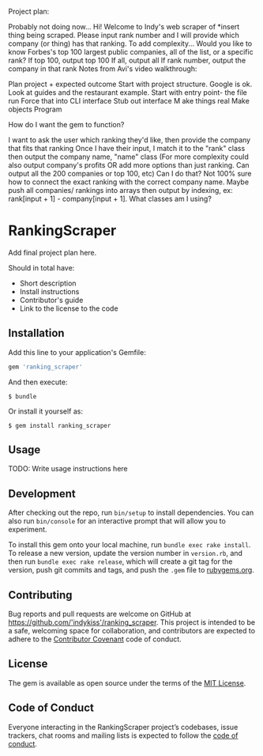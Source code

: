 Project plan:

Probably not doing now... 
Hi! Welcome to Indy's web scraper of *insert thing being scraped. Please input rank number and I will provide which company (or thing) has that ranking. To add complexity... Would you like to know Forbes's top 100 largest public companies, all of the list, or a specific rank? If top 100, output top 100 If all, output all If rank number, output the company in that rank Notes from Avi's video walkthrough:

Plan project + expected outcome 
Start with project structure. Google is ok. Look at guides and the restaurant example. 
Start with entry point- the file run 
Force that into CLI interface 
Stub out interface M
ake things real Make objects 
Program

How do I want the gem to function?

I want to ask the user which ranking they'd like, then provide the company that fits that ranking
Once I have their input, I match it to the "rank" class then output the company name, "name" class
(For more complexity could also output company's profits OR add more options than just ranking. Can output all the 200 companies or top 100, etc)
Can I do that? Not 100% sure how to connect the exact ranking with the correct company name. Maybe push all companies/ rankings into arrays then output by indexing, ex: rank[input + 1] - company[input + 1].
What classes am I using?

# RankingScraper

Add final project plan here. 

Should in total have:
- Short description
- Install instructions 
- Contributor's guide 
- Link to the license to the code 

## Installation

Add this line to your application's Gemfile:

```ruby
gem 'ranking_scraper'
```

And then execute:

    $ bundle

Or install it yourself as:

    $ gem install ranking_scraper

## Usage

TODO: Write usage instructions here

## Development

After checking out the repo, run `bin/setup` to install dependencies. You can also run `bin/console` for an interactive prompt that will allow you to experiment.

To install this gem onto your local machine, run `bundle exec rake install`. To release a new version, update the version number in `version.rb`, and then run `bundle exec rake release`, which will create a git tag for the version, push git commits and tags, and push the `.gem` file to [rubygems.org](https://rubygems.org).

## Contributing

Bug reports and pull requests are welcome on GitHub at https://github.com/'indykiss'/ranking_scraper. This project is intended to be a safe, welcoming space for collaboration, and contributors are expected to adhere to the [Contributor Covenant](http://contributor-covenant.org) code of conduct.

## License

The gem is available as open source under the terms of the [MIT License](https://opensource.org/licenses/MIT).

## Code of Conduct

Everyone interacting in the RankingScraper project’s codebases, issue trackers, chat rooms and mailing lists is expected to follow the [code of conduct](https://github.com/'indykiss'/ranking_scraper/blob/master/CODE_OF_CONDUCT.md).
